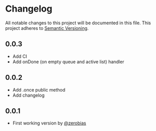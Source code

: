 # Changelog

All notable changes to this project will be documented in this file.
This project adheres to [Semantic Versioning](http://semver.org/).

## 0.0.3

* Add CI
* Add onDone (on empty queue and active list) handler

## 0.0.2

* Add .once public method
* Add changelog

## 0.0.1

* First working version by [@zerobias][]

[@zerobias]: https://github.com/zerobias/